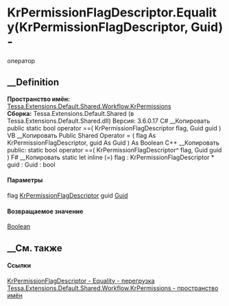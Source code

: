 # KrPermissionFlagDescriptor.Equality(KrPermissionFlagDescriptor, Guid) -
оператор
##  __Definition
 **Пространство имён:**
[Tessa.Extensions.Default.Shared.Workflow.KrPermissions](N_Tessa_Extensions_Default_Shared_Workflow_KrPermissions.htm)  
 **Сборка:** Tessa.Extensions.Default.Shared (в
Tessa.Extensions.Default.Shared.dll) Версия: 3.6.0.17
C# __Копировать
     public static bool operator ==(
    	KrPermissionFlagDescriptor flag,
    	Guid guid
    )
VB __Копировать
     Public Shared Operator = ( 
    	flag As KrPermissionFlagDescriptor,
    	guid As Guid
    ) As Boolean
C++ __Копировать
     public:
    static bool operator ==(
    	KrPermissionFlagDescriptor^ flag, 
    	Guid guid
    )
F# __Копировать
     static let inline (=)
            flag : KrPermissionFlagDescriptor * 
            guid : Guid  : bool
#### Параметры
flag
[KrPermissionFlagDescriptor](T_Tessa_Extensions_Default_Shared_Workflow_KrPermissions_KrPermissionFlagDescriptor.htm)
guid [Guid](https://learn.microsoft.com/dotnet/api/system.guid)
#### Возвращаемое значение
[Boolean](https://learn.microsoft.com/dotnet/api/system.boolean)
##  __См. также
#### Ссылки
[KrPermissionFlagDescriptor -
](T_Tessa_Extensions_Default_Shared_Workflow_KrPermissions_KrPermissionFlagDescriptor.htm)
[Equality -
перегрузка](Overload_Tessa_Extensions_Default_Shared_Workflow_KrPermissions_KrPermissionFlagDescriptor_op_Equality.htm)
[Tessa.Extensions.Default.Shared.Workflow.KrPermissions - пространство
имён](N_Tessa_Extensions_Default_Shared_Workflow_KrPermissions.htm)
